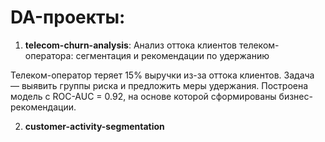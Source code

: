 # DA-проекты:

1. **telecom-churn-analysis**: Анализ оттока клиентов телеком-оператора: сегментация и рекомендации по удержанию
   
Телеком-оператор теряет 15% выручки из-за оттока клиентов. Задача — выявить группы риска и предложить меры удержания. Построена модель с ROC-AUC = 0.92, на основе которой сформированы бизнес-рекомендации.

2. **customer-activity-segmentation**

